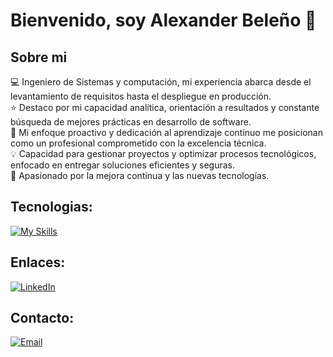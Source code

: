 # Bienvenido, soy Alexander Beleño 👋

## Sobre mi

💻 Ingeniero de Sistemas y computación, mi experiencia abarca desde el levantamiento de requisitos hasta el despliegue en producción.
</br>
⭐ Destaco por mi capacidad analítica, orientación a resultados y constante búsqueda de mejores prácticas en desarrollo de software. 
</br>
📖 Mi enfoque proactivo y dedicación al aprendizaje continuo me posicionan como un profesional comprometido con la excelencia técnica. 
</br>
💡 Capacidad para gestionar proyectos y optimizar procesos tecnológicos, enfocado en entregar soluciones eficientes y seguras. 
</br>
🤖 Apasionado por la mejora continua y las nuevas tecnologías.

## Tecnologias:

[![My Skills](https://skillicons.dev/icons?i=html,css,js,php,laravel,py,flask,fastapi,ts,angular,androidstudio,anaconda,aws,azure,bash,bitbucket,bootstrap,dart,django,docker,dotnet,eclipse,electron,figma,flutter,git,github,gitlab,ai,java,jquery,linux,mongodb,mysql,nginx,nodejs,postgres,redis,sqlite,selenium,tailwind)](https://skillicons.dev)

## Enlaces:
[![LinkedIn](https://img.shields.io/badge/LinkedIn-@AlexanderBeleño-487FCF?style=for-the-badge&logo=LinkedIn&logoColor=white&labelColor=101010)](https://www.linkedin.com/in/alexander-beleño/)

## Contacto:

[![Email](https://img.shields.io/badge/alexanderbeleno16@gmail.com-email-D14836?style=for-the-badge&logo=gmail&logoColor=white&labelColor=101010)](mailto:alexanderbeleno16@gmail.com)
